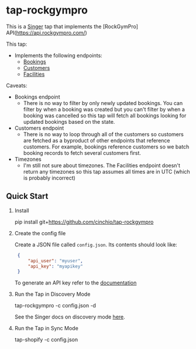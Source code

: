 # tap-rockgympro

This is a [Singer](https://singer.io) tap that implements the [RockGymPro] API(https://api.rockgympro.com/)

This tap:
- Implements the following endpoints:
    - [Bookings](https://api.rockgympro.com/#/Bookings)
    - [Customers](https://api.rockgympro.com/#/Customers)
    - [Facilities](https://api.rockgympro.com/#/Facilities)

Caveats:
- Bookings endpoint
    - There is no way to filter by only newly updated bookings.  You can filter by when a booking was created but you can't filter by when
    a booking was cancelled so this tap will fetch all bookings looking for updated bookings based on the state.
- Customers endpoint
    - There is no way to loop through all of the customers so customers are fetched as a byproduct of other endpoints that reference customers.
    For example, bookings reference customers so we batch booking records to fetch several customers first.
- Timezones
    - I'm still not sure about timezones.  The Facilities endpoint doesn't return any timezones so this tap assumes all times are in UTC (which is probably incorrect)


## Quick Start

1. Install

    pip install git+https://github.com/cinchio/tap-rockgympro

2. Create the config file

   Create a JSON file called `config.json`. Its contents should look like:

   ```json
    {
        "api_user": "myuser",
        "api_key": "myapikey"
    }
    ```

   To generate an API key refer to the [documentation](https://support.rockgympro.com/hc/en-us/articles/360056602652-Generate-API-Key-for-RGP-Cloud)

4. Run the Tap in Discovery Mode

    tap-rockgympro -c config.json -d

   See the Singer docs on discovery mode
   [here](https://github.com/singer-io/getting-started/blob/master/docs/DISCOVERY_MODE.md#discovery-mode).

5. Run the Tap in Sync Mode

    tap-shopify -c config.json
